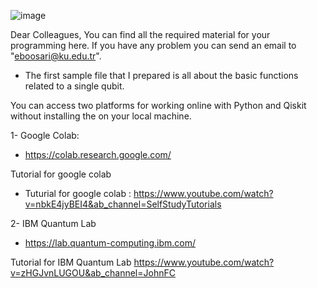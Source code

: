 ![image](https://user-images.githubusercontent.com/58440271/195145571-35ce79ff-8e6f-492d-80c9-7afb6fcf25e0.png)

Dear Colleagues,
You can find all the required material for your programming here. If you have any problem you can send an email to "eboosari@ku.edu.tr".

- The first sample file that I prepared is all about the basic functions related to a single qubit.

You can access two platforms for working online with Python and Qiskit without installing the on your local machine.

1- Google Colab:
 - https://colab.research.google.com/
 
 Tutorial for google colab
   - Tuturial for google colab : https://www.youtube.com/watch?v=nbkE4jyBEI4&ab_channel=SelfStudyTutorials
 
 2- IBM Quantum Lab 
  - https://lab.quantum-computing.ibm.com/
  
  Tutorial for IBM Quantum Lab 
  https://www.youtube.com/watch?v=zHGJvnLUGOU&ab_channel=JohnFC


